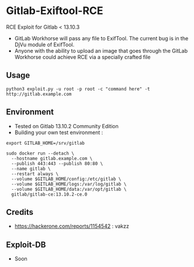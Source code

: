 # Gitlab-Exiftool-RCE
RCE Exploit for Gitlab &lt; 13.10.3
- GitLab Workhorse will pass any file to ExifTool. The current bug is in the DjVu module of ExifTool.
- Anyone with the ability to upload an image that goes through the GitLab Workhorse could achieve RCE via a specially crafted file

## Usage
```
python3 exploit.py -u root -p root -c "command here" -t http://gitlab.example.com
```

## Environment
- Tested on Gitlab 13.10.2 Community Edition
- Building your own test environment :
```
export GITLAB_HOME=/srv/gitlab

sudo docker run --detach \
  --hostname gitlab.example.com \
  --publish 443:443 --publish 80:80 \
  --name gitlab \
  --restart always \
  --volume $GITLAB_HOME/config:/etc/gitlab \
  --volume $GITLAB_HOME/logs:/var/log/gitlab \
  --volume $GITLAB_HOME/data:/var/opt/gitlab \
  gitlab/gitlab-ce:13.10.2-ce.0
 ```

## Credits
- https://hackerone.com/reports/1154542 : vakzz


## Exploit-DB
- Soon
